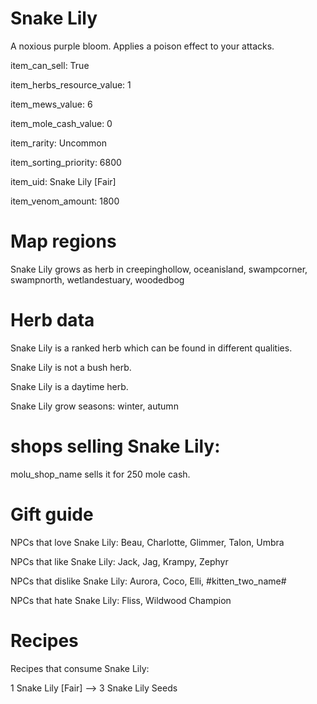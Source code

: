 # Snake Lily

A noxious purple bloom. Applies a poison effect to your attacks.

item_can_sell: True

item_herbs_resource_value: 1

item_mews_value: 6

item_mole_cash_value: 0

item_rarity: Uncommon

item_sorting_priority: 6800

item_uid: Snake Lily [Fair]

item_venom_amount: 1800

# Map regions

Snake Lily grows as herb in creepinghollow, oceanisland, swampcorner, swampnorth, wetlandestuary, woodedbog

# Herb data

Snake Lily is a ranked herb which can be found in different qualities.

Snake Lily is not a bush herb.

Snake Lily is a daytime herb.

Snake Lily grow seasons: winter, autumn

# shops selling Snake Lily:

molu_shop_name sells it for 250 mole cash.

# Gift guide

NPCs that love Snake Lily: Beau, Charlotte, Glimmer, Talon, Umbra

NPCs that like Snake Lily: Jack, Jag, Krampy, Zephyr

NPCs that dislike Snake Lily: Aurora, Coco, Elli, #kitten_two_name#

NPCs that hate Snake Lily: Fliss, Wildwood Champion

# Recipes

Recipes that consume Snake Lily:

1 Snake Lily [Fair] --> 3 Snake Lily Seeds